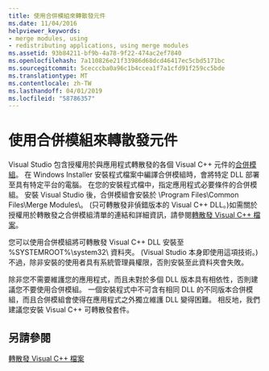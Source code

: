 ```yaml
---
title: 使用合併模組來轉散發元件
ms.date: 11/04/2016
helpviewer_keywords:
- merge modules, using
- redistributing applications, using merge modules
ms.assetid: 93b84211-bf9b-4a78-9f22-474ac2ef7840
ms.openlocfilehash: 7a110826e21f33986d68dcd46417ec5cbd5171bc
ms.sourcegitcommit: 5cecccba0a96c1b4ccea1f7a1cfd91f259cc5bde
ms.translationtype: MT
ms.contentlocale: zh-TW
ms.lasthandoff: 04/01/2019
ms.locfileid: "58786357"
---
```

# <a name="redistributing-components-by-using-merge-modules"></a>使用合併模組來轉散發元件

Visual Studio 包含授權用於與應用程式轉散發的各個 Visual C++ 元件的[合併模組](/windows/desktop/Msi/about-merge-modules)。 在 Windows Installer 安裝程式檔案中編譯合併模組時，會將特定 DLL 部署至具有特定平台的電腦。 在您的安裝程式檔中，指定應用程式必要條件的合併模組。 安裝 Visual Studio 後，合併模組會安裝於 \Program Files\Common Files\Merge Modules\\。 (只可轉散發非偵錯版本的 Visual C++ DLL。)如需關於授權用於轉散發之合併模組清單的連結和詳細資訊，請參閱[轉散發 Visual C++ 檔案](redistributing-visual-cpp-files.md)。

您可以使用合併模組將可轉散發 Visual C++ DLL 安裝至 %SYSTEMROOT%\system32\ 資料夾。 (Visual Studio 本身即使用這項技術。)不過，除非安裝的使用者具有系統管理員權限，否則安裝至此資料夾會失敗。

除非您不需要維護您的應用程式，而且未對於多個 DLL 版本具有相依性，否則建議您不要使用合併模組。 一個安裝程式中不可含有相同 DLL 的不同版本合併模組，而且合併模組會使得在應用程式之外獨立維護 DLL 變得困難。 相反地，我們建議您安裝 Visual C++ 可轉散發套件。

## <a name="see-also"></a>另請參閱

[轉散發 Visual C++ 檔案](redistributing-visual-cpp-files.md)
